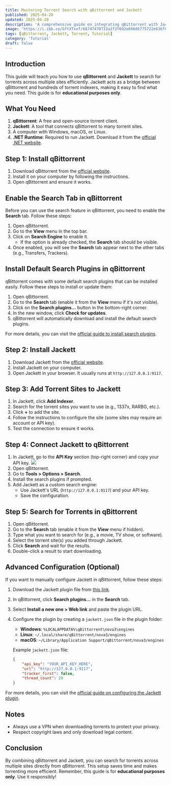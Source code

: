 ```yaml
---
title: Mastering Torrent Search with qBittorrent and Jackett
published: 2025-04-20
updated: 2025-04-20
description: 'A comprehensive guide on integrating qBittorrent with Jackett for efficient multi-site torrent searching'
image: 'https://i.ibb.co/GftXTxvf/68747470733a2f2f692e696d6775722e636f6d2f75436177674c612e706e67'
tags: [qBittorrent, Jackett, Torrent, Tutorial]
category: 'Tutorial'
draft: false
---
```


## Introduction

This guide will teach you how to use **qBittorrent** and **Jackett** to search for torrents across multiple sites efficiently. Jackett acts as a bridge between qBittorrent and hundreds of torrent indexers, making it easy to find what you need. This guide is for **educational purposes only**.

## What You Need

1. **qBittorrent**: A free and open-source torrent client.
2. **Jackett**: A tool that connects qBittorrent to many torrent sites.
3. A computer with Windows, macOS, or Linux.
4. **.NET Runtime**: Required to run Jackett. Download it from the [official .NET website](https://dotnet.microsoft.com/download).

## Step 1: Install qBittorrent

1. Download qBittorrent from the [official website](https://www.qbittorrent.org/).
2. Install it on your computer by following the instructions.
3. Open qBittorrent and ensure it works.

## Enable the Search Tab in qBittorrent

Before you can use the search feature in qBittorrent, you need to enable the **Search** tab. Follow these steps:

1. Open qBittorrent.
2. Go to the **View** menu in the top bar.
3. Click on **Search Engine** to enable it.
   - If the option is already checked, the **Search** tab should be visible.
4. Once enabled, you will see the **Search** tab appear next to the other tabs (e.g., Transfers, Trackers).

## Install Default Search Plugins in qBittorrent

qBittorrent comes with some default search plugins that can be installed easily. Follow these steps to install or update them:

1. Open qBittorrent.
2. Go to the **Search** tab (enable it from the **View** menu if it's not visible).
3. Click on the **Search plugins…** button in the bottom-right corner.
4. In the new window, click **Check for updates**.
5. qBittorrent will automatically download and install the default search plugins.

For more details, you can visit the [official guide to install search plugins](https://github.com/qbittorrent/search-plugins/wiki/Install-search-plugins).

## Step 2: Install Jackett

1. Download Jackett from the [official website](https://github.com/Jackett/Jackett/releases).
2. Install Jackett on your computer.
3. Open Jackett in your browser. It usually runs at `http://127.0.0.1:9117`.

## Step 3: Add Torrent Sites to Jackett

1. In Jackett, click **Add Indexer**.
2. Search for the torrent sites you want to use (e.g., 1337x, RARBG, etc.).
3. Click **+** to add the site.
4. Follow the instructions to configure the site (some sites may require an account or API key).
5. Test the connection to ensure it works.

## Step 4: Connect Jackett to qBittorrent

1. In Jackett, go to the **API Key** section (top-right corner) and copy your API key.
   ![](https://i.ibb.co/PZWtZ59N/image.png)
2. Open qBittorrent.
3. Go to **Tools > Options > Search**.
4. Install the search plugins if prompted.
5. Add Jackett as a custom search engine:
   - Use Jackett's URL (`http://127.0.0.1:9117`) and your API key.
   - Save the configuration.


## Step 5: Search for Torrents in qBittorrent

1. Open qBittorrent.
2. Go to the **Search** tab (enable it from the **View** menu if hidden).
3. Type what you want to search for (e.g., a movie, TV show, or software).
4. Select the torrent site(s) you added through Jackett.
5. Click **Search** and wait for the results.
6. Double-click a result to start downloading.

## Advanced Configuration (Optional)

If you want to manually configure Jackett in qBittorrent, follow these steps:

1. Download the Jackett plugin file from [this link](https://raw.githubusercontent.com/qbittorrent/search-plugins/master/nova3/engines/jackett.py).
2. In qBittorrent, click **Search plugins…** in the **Search** tab.
3. Select **Install a new one > Web link** and paste the plugin URL.
4. Configure the plugin by creating a `jackett.json` file in the plugin folder:
   - **Windows**: `%LOCALAPPDATA%\qBittorrent\nova3\engines`
   - **Linux**: `~/.local/share/qBittorrent/nova3/engines`
   - **macOS**: `~/Library/Application Support/qBittorrent/nova3/engines`

   Example `jackett.json` file:
   ```json
   {
       "api_key": "YOUR_API_KEY_HERE",
       "url": "http://127.0.0.1:9117",
       "tracker_first": false,
       "thread_count": 20
   }
   ```

For more details, you can visit the [official guide on configuring the Jackett plugin](https://github.com/qbittorrent/search-plugins/wiki/How-to-configure-Jackett-plugin).


## Notes

- Always use a VPN when downloading torrents to protect your privacy.
- Respect copyright laws and only download legal content.

## Conclusion

By combining qBittorrent and Jackett, you can search for torrents across multiple sites directly from qBittorrent. This setup saves time and makes torrenting more efficient. Remember, this guide is for **educational purposes only**. Use it responsibly!
